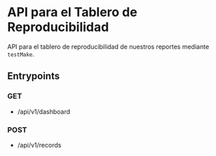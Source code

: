 # API para el Tablero de Reproducibilidad

API para el tablero de reproducibilidad de nuestros reportes mediante `testMake`.

## Entrypoints

### GET

- /api/v1/dashboard

### POST

- /api/v1/records
